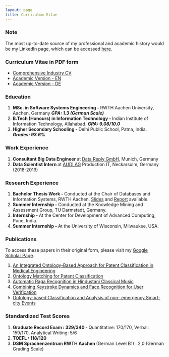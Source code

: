 ```yaml
---
layout: page
title: Curriculum Vitae
---
```


### **Note**
The most up-to-date source of my professional and academic history would be my LinkedIn page, which can be accessed [here](https://www.linkedin.com/in/sanchitalekh/).


### **Curriculum Vitae in PDF form**

- [Comprehensive Industry CV](../documents/sanchit-resume.pdf)     
- [Academic Version - EN](../documents/sanchit-academic-en.pdf)   
- [Academic Version - DE](../documents/sanchit-academic-de.pdf)

### **Education**

1. <strong>MSc. in Software Systems Engineering - </strong> RWTH Aachen University, Aachen, Germany ***GPA: 1.3 (German Scale)***
2. <strong>B.Tech (Honours) in Information Technology - </strong> Indian Institute of Information Technology, Allahabad. ***GPA: 9.08/10.0***
3. <strong>Higher Secondary Schooling - </strong>  Delhi Public School, Patna, India. ***Grades: 93.6%***

### **Work Experience**
1. <strong> Consultant Big Data Engineer </strong> at [Data Reply GmbH](https://www.reply.com/data-reply/en/), Munich, Germany
2. <strong> Data Scientist Intern </strong> at [AUDI AG](https://www.audi.com/de.html) Production IT, Neckarsulm, Germany (2018-2019)


### **Research Experience**

1. <strong> Bachelor Thesis Work - </strong> Conducted at the Chair of Databases and Information Systems, RWTH Aachen. [Slides](../documents/thesis-presentation.pdf) and [Report](../documents/thesis-report.pdf) available.
2. <strong>Summer Internship - </strong> Conducted at the Knowledge Mining and Assessment Group, TU Darmstadt, Germany.
3. <strong>Internship - </strong> At the Center for Development of Advanced Computing, Pune, India.
4. <strong>Summer Internship - </strong> At the University of Wisconsin, Milwaukee, USA.

### **Publications**

To access these papers in their original form, please visit my [Google Scholar Page](https://scholar.google.de/citations?user=AtgedNQAAAAJ&hl=de&oi=ao).

1. [An Integrated Ontology-Based Approach for Patent Classification in Medical Engineering](https://link.springer.com/chapter/10.1007/978-3-319-69751-2_5)
2. [Ontology Matching for Patent Classification](https://hal.archives-ouvertes.fr/hal-01674668/file/ISWC2017-OM-ws.pdf#page=45)
3. [Automatic Raga Recognition in Hindustani Classical Music](https://arxiv.org/abs/1708.02322)
4. [Combining Keystroke Dynamics and Face Recognition for User Verification](http://ieeexplore.ieee.org/abstract/document/7371386/)
5. [Ontology-based Classification and Analysis of non- emergency Smart-city Events](http://ieeexplore.ieee.org/abstract/document/7514633/)

### **Standardized Test Scores**

1. <strong>Graduate Record Exam : 329/340 - </strong> Quantitative: 170/170, Verbal: 159/170, Analytical Writing: 5/6
2. <strong> TOEFL : 118/120</strong>
3. <strong> DSM Sprachenzentrum RWTH Aachen </strong> (German Level B1) : 2,0 (German Grading Scale)
